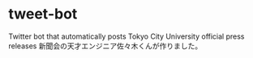 # tweet-bot
Twitter bot that automatically posts Tokyo City University official press releases
新聞会の天才エンジニア佐々木くんが作りました。
